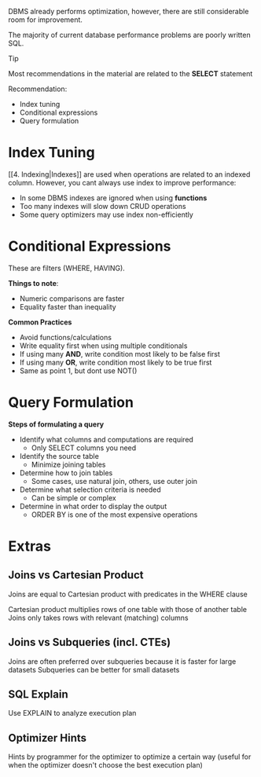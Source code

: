 DBMS already performs optimization, however, there are still considerable room for improvement.

The majority of current database performance problems are poorly written SQL.
>[!tip]
>Most recommendations in the material are related to the **SELECT** statement

Recommendation:
- Index tuning
- Conditional expressions
- Query formulation

# Index Tuning
[[4. Indexing|Indexes]] are used when operations are related to an indexed column. 
However, you cant always use index to improve performance:
- In some DBMS indexes are ignored when using **functions**
- Too many indexes will slow down CRUD operations
- Some query optimizers may use index non-efficiently

# Conditional Expressions
These are filters (WHERE, HAVING).

**Things to note**:
- Numeric comparisons are faster
- Equality faster than inequality

**Common Practices**
- Avoid functions/calculations
- Write equality first when using multiple conditionals
- If using many **AND**, write condition most likely to be false first
- If using many **OR**, write condition most likely to be true first
- Same as point 1, but dont use NOT()

# Query Formulation

**Steps of formulating a query**
- Identify what columns and computations are required
	- Only SELECT columns you need
- Identify the source table
	- Minimize joining tables
- Determine how to join tables
	- Some cases, use natural join, others, use outer join
- Determine what selection criteria is needed
	- Can be simple or complex
- Determine in what order to display the output
	- ORDER BY is one of the most expensive operations

# Extras
## Joins vs Cartesian Product
Joins are equal to Cartesian product with predicates in the WHERE clause

Cartesian product multiplies rows of one table with those of another table
Joins only takes rows with relevant (matching) columns

## Joins vs Subqueries (incl. CTEs)
Joins are often preferred over subqueries because it is faster for large datasets
Subqueries can be better for small datasets

## SQL Explain
Use EXPLAIN to analyze execution plan

## Optimizer Hints
Hints by programmer for the optimizer to optimize a certain way (useful for when the optimizer doesn't choose the best execution plan)